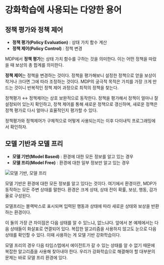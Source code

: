 # 강화학습에 사용되는 다양한 용어

## 정책 평가와 정책 제어

* **정책 평가(Policy Evaluation)** : 상태 가치 함수 계산
* **정책 제어(Policy Control)** : 정책 변경


MDP에서 **정책 평가**는 상태 가치 함수를 구하는 것을 의미한다. 이는 어떤 정책을 따랐을 때 보상의 총 합계를 의미한다.

**정책 제어**는 정책을 변경하는 것이다. 정책을 평가해보니 설정한 정책으로 얻을 보상이 작거나 크다면 그에 따라 조정하는 것이다. MDP의 궁극적 목적은 가치를 가장 크게 만드는 것이니 반복적인 정책 제어 과정으로 최적의 정책을 찾는다.

정책평가 ↔ 정책제어는 상호 보완적으로 동작한다. 정책을 평가해서 정책이 얼마나 잘 설정되어 있는지 확인하고, 정책 제어를 통해 새로운 정책으로 갱신하며, 새로운 정책은 정책 평가로 다시 얼마나 효율적인지 평가할 수 있다.

정책평가와 정책제어가 구체적으로 어떻게 사용되는지는 이후 다이내믹 프로그래밍에서 확인하자.

## 모델 기반과 모델 프리

* **모델 기반(Model Based)** :  환경에 대한 모든 정보를 알고 있는 경우
* **모델 프리(Model Free)** :  환경에 대한 일부 정보만 알고 있는 경우 


![모델 기반, 모델 프리](https://github.com/LimSoYeong/Reinforcement-Learning-Study/assets/89073323/578ae753-2175-4bc6-9401-322a8ea436c3)

모델 기반은 환경에 대한 모든 정보를 알고 있다는 것이다. 여기에서 환경이란, MDP가 동작하는 모든 주변 상태를 말한다. 환경은 크게 상태, 상태 전이 확률, 보상, 행동, 감가율로 구성된다. 

모델프리는 블랙박스로 표시되며 입력된 행동과 상태에 따라 새로운 상태와 보상을 반환하는 환경이다.

이 둘의 가장 큰 차이점은 다음 상태를 알 수 있느냐, 없느냐다. 앞에서 본 예제에서는 다음 상태들이 화살표로 연결되어 있다. 복잡한 알고리즘을 사용하지 않고도 눈으로 다음 상태를 확인할 수 있다. 이때 사용하는 게 모델 기반 강화학습이다.

모델 프리의 경우 다음 타임스텝에서 에이전트가 갈 수 있는 상태를 알 수 없기 때문에 복잡한 알고리즘을 사용해 찾아내야 한다. 우리가 강화학습으로 해결해야 할 대부분의 문제는 바로 모델 프리 환경에 있다.
